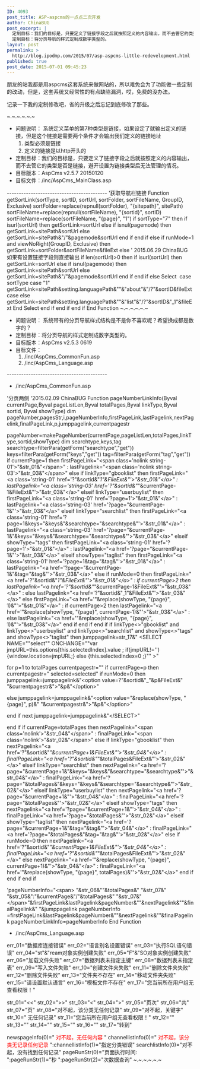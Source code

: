 ```yaml
---
ID: 4093
post_title: ASP-aspcms的一点点二次开发
author: ChinaBUG
post_excerpt: |
  定制目标：我们的目标是，只要定义了链接字段之后就按照定义的内容输出，而不去管它的类型是否是链接，避开设置为链接类型后无法管理的情况。
  定制目标：将分页导航的样式定制成数字类型的。
layout: post
permalink: >
  http://blog.ipodmp.com/2015/07/asp-aspcms-little-redevelopment.html
published: true
post_date: 2015-07-01 09:45:23
---
```

朋友的站我都是用aspcms这套系统来做网站的，所以难免会为了功能做一些定制的改动，但是，这套系统又经常性的有点缺陷漏洞，哎，免费的没办法。

记录一下我的定制修改吧，省的升级之后忘记到底修改了那些。

~.~.~.~.~.~
<ul>
	<li>问题说明：
系统定义菜单的第7种类型是链接，如果设定了就输出定义的链接，但是这个链接是需要两个条件才会输出我们定义的链接地址
<ol>
	<li>类型必须是链接</li>
	<li>定义的链接是以http开头的</li>
</ol>
</li>
	<li>定制目标：我们的目标是，只要定义了链接字段之后就按照定义的内容输出，而不去管它的类型是否是链接，避开设置为链接类型后无法管理的情况。</li>
	<li>目标版本：AspCms v2.5.7 20150120</li>
	<li>目标文件：/inc/AspCms_MainClass.asp</li>
</ul>
------------------------------------------
'获取导航栏链接
Function getSortLink(sortType, sortID, sortUrl, sortFolder, sortFileName, GroupID, Exclusive)
sortFolder=replace(repnull(sortFolder), "{sitepath}", sitePath)
sortFileName=replace(repnull(sortFileName), "{sortid}", sortID)
sortFileName=replace(sortFileName, "{page}", "1")
if sortType="7" then
if isurl(sortUrl) then
getSortLink=sortUrl
else
if isnul(pagemode) then
getSortLink=sitePath&amp;sortUrl
else
getSortLink=sitePath&amp;"/"&amp;pagemode&amp;sortUrl
end if
end if
else
if runMode=1 and viewNoRight(GroupID, Exclusive) then
getSortLink=sortFolder&amp;sortFileName&amp;fileExt
else
' 2015.06.29 ChinaBUG 如果有设置链接字段则直接输出
if len(sortUrl)&gt;0 then
if isurl(sortUrl) then
getSortLink=sortUrl
else
if isnul(pagemode) then
getSortLink=sitePath&amp;sortUrl
else
getSortLink=sitePath&amp;"/"&amp;pagemode&amp;sortUrl
end if
end if
else
Select  case sortType
case "1"
getSortLink=sitePath&amp;setting.languagePath&amp;""&amp;"about"&amp;"/?"&amp;sortID&amp;fileExt
case else
getSortLink=sitePath&amp;setting.languagePath&amp;""&amp;"list"&amp;"/?"&amp;sortID&amp;"_1"&amp;fileExt
End Select
end if
end if
end if
End Function
~.~.~.~.~.~
<ul>
	<li>问题说明：
系统带有的分页导航样式结构是不是你不喜欢呢？希望换成都是数字的？</li>
	<li>定制目标：将分页导航的样式定制成数字类型的。</li>
	<li>目标版本：AspCms v2.5.3 0619</li>
	<li>目标文件：
<ol>
	<li>/inc/AspCms_CommonFun.asp</li>
	<li>/inc/AspCms_Language.asp</li>
</ol>
</li>
</ul>
------------------------------------------
<ul>
	<li>/inc/AspCms_CommonFun.asp</li>
</ul>
'分页两侧
'2015.02.09 ChinaBUG
Function pageNumberLinkInfo(Byval currentPage,Byval pageListLen,Byval totalPages,Byval linkType,Byval sortid, Byval showType)
dim pageNumber,pagesStr,i,pageNumberInfo,firstPageLink,lastPagelink,nextPagelink,finalPageLink,p,jumppagelink,currentpagestr

pageNumber=makePageNumber(currentPage,pageListLen,totalPages,linkType,sortid,showType)
dim searchtype,keys,tag
searchtype=filterPara(getForm("searchtype","get"))
keys=filterPara(getForm("keys","get"))
tag=filterPara(getForm("tag","get"))
if currentPage=1 then
firstPageLink="&lt;span class='nolink string-01'&gt;"&amp;str_01&amp;"&lt;/span&gt;" : lastPagelink="&lt;span class='nolink string-03'&gt;"&amp;str_03&amp;"&lt;/span&gt;"
else
if linkType="gbooklist" then
firstPageLink="&lt;a class='string-01' href='?"&amp;sortid&amp;"_1"&amp;FileExt&amp;"'&gt;"&amp;str_01&amp;"&lt;/a&gt;" : lastPagelink="&lt;a class='string-03' href='?"&amp;sortid&amp;"_"&amp;currentPage-1&amp;FileExt&amp;"'&gt;"&amp;str_03&amp;"&lt;/a&gt;"
elseif linkType="userbuylist" then
firstPageLink="&lt;a class='string-01' href='?page=1'&gt;"&amp;str_01&amp;"&lt;/a&gt;" : lastPagelink="&lt;a class='string-03' href='?page="&amp;currentPage-1&amp;"'&gt;"&amp;str_03&amp;"&lt;/a&gt;"
elseif linkType="searchlist" then
firstPageLink="&lt;a class='string-01' href='?page=1&amp;keys="&amp;keys&amp;"&amp;searchtype="&amp;searchtype&amp;"'&gt;"&amp;str_01&amp;"&lt;/a&gt;" : lastPagelink="&lt;a class='string-03' href='?page="&amp;currentPage-1&amp;"&amp;keys="&amp;keys&amp;"&amp;searchtype="&amp;searchtype&amp;"'&gt;"&amp;str_03&amp;"&lt;/a&gt;"
elseif showType="tags" then
firstPageLink="&lt;a class='string-01' href='?page=1'&gt;"&amp;str_01&amp;"&lt;/a&gt;" : lastPagelink="&lt;a href='?page="&amp;currentPage-1&amp;"'&gt;"&amp;str_03&amp;"&lt;/a&gt;"
elseif showType="taglist" then
firstPageLink="&lt;a class='string-01' href='?page=1&amp;tag="&amp;tag&amp;"'&gt;"&amp;str_01&amp;"&lt;/a&gt;" : lastPagelink="&lt;a href='?page="&amp;currentPage-1&amp;"&amp;tag="&amp;tag&amp;"'&gt;"&amp;str_03&amp;"&lt;/a&gt;"
else
if runMode=0 then
firstPageLink="&lt;a href='?"&amp;sortid&amp;"_1"&amp;FileExt&amp;"'&gt;"&amp;str_01&amp;"&lt;/a&gt;" : if currentPage&gt;2 then lastPagelink="&lt;a href='?"&amp;sortid&amp;"_"&amp;currentPage-1&amp;FileExt&amp;"'&gt;"&amp;str_03&amp;"&lt;/a&gt;" : else lastPagelink="&lt;a href='?"&amp;sortid&amp;"_1"&amp;FileExt&amp;"'&gt;"&amp;str_03&amp;"&lt;/a&gt;"
else
firstPageLink="&lt;a href='"&amp;replace(showType, "{page}", 1)&amp;"'&gt;"&amp;str_01&amp;"&lt;/a&gt;" : if currentPage&gt;2 then lastPagelink="&lt;a href='"&amp;replace(showType, "{page}", currentPage-1)&amp;"'&gt;"&amp;str_03&amp;"&lt;/a&gt;" : else lastPagelink="&lt;a href='"&amp;replace(showType, "{page}", 1)&amp;"'&gt;"&amp;str_03&amp;"&lt;/a&gt;"
end if
end if
end if
if linkType&lt;&gt;"gbooklist" and linkType&lt;&gt;"userbuylist" and linkType&lt;&gt;"searchlist" and showType&lt;&gt;"tags" and showType&lt;&gt;"taglist" then
jumppagelink=str_17&amp;" &lt;SELECT NAME=""select"" ONCHANGE=""var jmpURL=this.options[this.selectedIndex].value ; if(jmpURL!='') {window.location=jmpURL;} else {this.selectedIndex=0 ;}"" &gt;"

for p=1 to totalPages
currentpagestr=""
if currentPage=p then currentpagestr=" selected=selected"
if runMode=0 then
jumppagelink=jumppagelink&amp;"&lt;option value=?"&amp;sortid&amp;"_"&amp;p&amp;FileExt&amp;"  "&amp;currentpagestr&amp;"&gt;"&amp;p&amp;"&lt;/option&gt;"

else
jumppagelink=jumppagelink&amp;"&lt;option value="&amp;replace(showType, "{page}", p)&amp;" "&amp;currentpagestr&amp;"&gt;"&amp;p&amp;"&lt;/option&gt;"

end if
next
jumppagelink=jumppagelink&amp;"&lt;/SELECT&gt;"

end if
if currentPage=totalPages then
nextPagelink="&lt;span class='nolink'&gt;"&amp;str_04&amp;"&lt;/span&gt;" : finalPageLink="&lt;span class='nolink'&gt;"&amp;str_02&amp;"&lt;/span&gt;"
else
if linkType="gbooklist" then
nextPagelink="&lt;a href='?"&amp;sortid&amp;"_"&amp;currentPage+1&amp;FileExt&amp;"'&gt;"&amp;str_04&amp;"&lt;/a&gt;" : finalPageLink="&lt;a href='?"&amp;sortid&amp;"_"&amp;totalPages&amp;FileExt&amp;"'&gt;"&amp;str_02&amp;"&lt;/a&gt;"
elseif linkType="searchlist" then
nextPagelink="&lt;a href='?page="&amp;currentPage+1&amp;"&amp;keys="&amp;keys&amp;"&amp;searchtype="&amp;searchtype&amp;"'&gt;"&amp;str_04&amp;"&lt;/a&gt;" : finalPageLink="&lt;a href='?page="&amp;totalPages&amp;"&amp;keys="&amp;keys&amp;"&amp;searchtype="&amp;searchtype&amp;"'&gt;"&amp;str_02&amp;"&lt;/a&gt;"
elseif linkType="userbuylist" then
nextPagelink="&lt;a href='?page="&amp;currentPage+1&amp;"'&gt;"&amp;str_04&amp;"&lt;/a&gt;" : finalPageLink="&lt;a href='?page="&amp;totalPages&amp;"'&gt;"&amp;str_02&amp;"&lt;/a&gt;"
elseif showType="tags" then
nextPagelink="&lt;a href='?page="&amp;currentPage+1&amp;"'&gt;"&amp;str_04&amp;"&lt;/a&gt;" : finalPageLink="&lt;a href='?page="&amp;totalPages&amp;"'&gt;"&amp;str_02&amp;"&lt;/a&gt;"
elseif showType="taglist" then
nextPagelink="&lt;a href='?page="&amp;currentPage+1&amp;"&amp;tag="&amp;tag&amp;"'&gt;"&amp;str_04&amp;"&lt;/a&gt;" : finalPageLink="&lt;a href='?page="&amp;totalPages&amp;"&amp;tag="&amp;tag&amp;"'&gt;"&amp;str_02&amp;"&lt;/a&gt;"
else
if runMode=0 then
nextPagelink="&lt;a href='?"&amp;sortid&amp;"_"&amp;currentPage+1&amp;FileExt&amp;"'&gt;"&amp;str_04&amp;"&lt;/a&gt;" : finalPageLink="&lt;a href='?"&amp;sortid&amp;"_"&amp;totalPages&amp;FileExt&amp;"'&gt;"&amp;str_02&amp;"&lt;/a&gt;"
else
nextPagelink="&lt;a href='"&amp;replace(showType, "{page}", currentPage+1)&amp;"'&gt;"&amp;str_04&amp;"&lt;/a&gt;" : finalPageLink="&lt;a href='"&amp;replace(showType, "{page}", totalPages)&amp;"'&gt;"&amp;str_02&amp;"&lt;/a&gt;"
end if
end if
end if

'pageNumberInfo="&lt;span&gt; "&amp;str_06&amp;""&amp;totalPages&amp;" "&amp;str_07&amp;" "&amp;str_05&amp;":"&amp;currentPage&amp;"/"&amp;totalPages&amp;" "&amp;str_07&amp;"&lt;/span&gt;"&amp;firstPageLink&amp;lastPagelink&amp;pageNumber&amp;""&amp;nextPagelink&amp;""&amp;finalPagelink&amp;" "&amp;jumppagelink
pageNumberInfo =firstPageLink&amp;lastPagelink&amp;pageNumber&amp;""&amp;nextPagelink&amp;""&amp;finalPagelink
pageNumberLinkInfo=pageNumberInfo
End Function
<ul>
	<li>/inc/AspCms_Language.asp</li>
</ul>
err_01="数据库连接错误"
err_02="语言别名设置错误"
err_03="执行SQL语句错误"
err_04="st"&amp;"ream对象实例创建失败"
err_05="F"&amp;"SO对象实例创建失败"
err_06="加载文件失败"
err_07="数据列表未指定主键"
err_08="数据列表未指定表"
err_09="写入文件失败"
err_10="创建文件夹失败"
err_11="删除文件夹失败"
err_12="删除文件失败"
err_13="文件夹不存在"
err_14="移动文件夹失败"
err_15="请设置默认语言"
err_16="模板文件不存在"
err_17="您当前所在用户组无查看权限！"

str_01="&lt;&lt;"
str_02="&gt;&gt;"
str_03="&lt;"
str_04="&gt;"
str_05="页次"
str_06="共"
str_07="页"
str_08="对不起，该分类无任何记录"
str_09="对不起，关键字"
str_10=" 无任何记录"
str_11="您当前所在用户组无查看权限！"
str_12=""
str_13=""
str_14=""
str_15=""
str_16=""
str_17="转到"

newspageInfo(0)="<span style="color: red;"> 对不起，无任何内容 </span>"
channellistInfo(0)="<span style="color: red;"> 对不起，该分类无记录任何记录 </span>":channellistInfo(1)="指定分类错误"
searchlistInfo(0)="对不起，没有找到任何记录"
pageRunStr(0)="页面执行时间: ":pageRunStr(1)="秒 ":pageRunStr(2)="次数据查询"
~.~.~.~.~.~